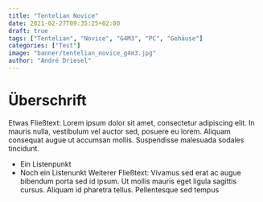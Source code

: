 ```yaml
---
title: "Tentelian Novice"
date: 2021-02-27T09:35:25+02:00
draft: true
tags: ["Tentelian", "Novice", "G4M3", "PC", "Gehäuse"]
categories: ["Test"]
image: "banner/tentelian_novice_g4m3.jpg"
author: "André Driesel"
---
```


# Überschrift

Etwas Fließtext: Lorem ipsum dolor sit amet, consectetur adipiscing elit. In mauris nulla, vestibulum vel auctor sed, posuere eu lorem. Aliquam consequat augue ut accumsan mollis. Suspendisse malesuada sodales tincidunt.

- Ein Listenpunkt
- Noch ein Listenunkt
  Weiterer Fließtext: Vivamus sed erat ac augue bibendum porta sed id ipsum. Ut mollis mauris eget ligula sagittis cursus. Aliquam id pharetra tellus. Pellentesque sed tempus
